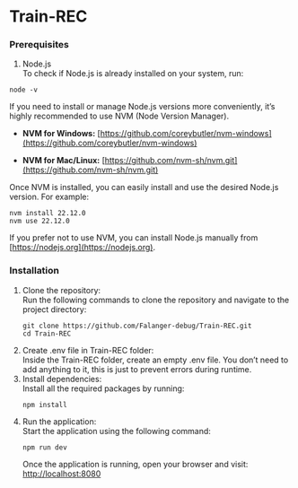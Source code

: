 # Train-REC
### Prerequisites 
1. Node.js  
  To check if Node.js is already installed on your system, run:
  ```
  node -v  
  ```
  If you need to install or manage Node.js versions more conveniently, it’s highly recommended to use NVM (Node Version Manager).
  - **NVM for Windows:**
  [https://github.com/coreybutler/nvm-windows](https://github.com/coreybutler/nvm-windows)
  
  - **NVM for Mac/Linux:**
  [https://github.com/nvm-sh/nvm.git](https://github.com/nvm-sh/nvm.git)

  Once NVM is installed, you can easily install and use the desired Node.js version. For example:
  ```
  nvm install 22.12.0
  nvm use 22.12.0
  ```
  If you prefer not to use NVM, you can install Node.js manually from [https://nodejs.org](https://nodejs.org).
### Installation
1. Clone the repository:  
   Run the following commands to clone the repository and navigate to the project directory:
   ```
   git clone https://github.com/Falanger-debug/Train-REC.git
   cd Train-REC
   ```
2. Create .env file in Train-REC folder:  
   Inside the Train-REC folder, create an empty .env file. You don’t need to add anything to it, this is just to prevent errors during runtime.
3. Install dependencies:  
   Install all the required packages by running:
   ```
   npm install
   ```
4. Run the application:  
   Start the application using the following command:
   ```
   npm run dev
   ```
   Once the application is running, open your browser and visit:  
   [http://localhost:8080](http://localhost:8080)
   
